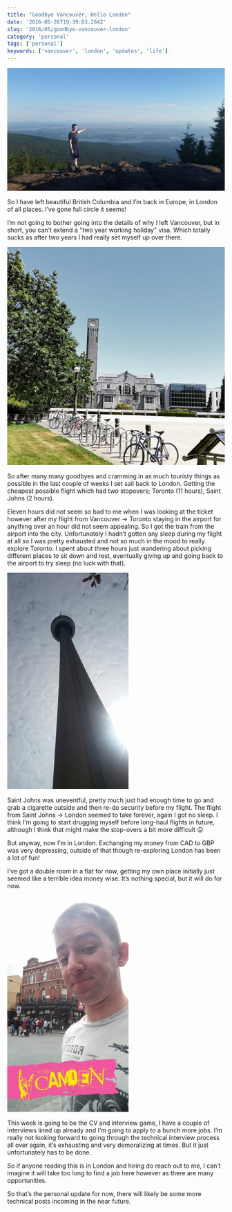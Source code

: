 ```yaml
---
title: "Goodbye Vancouver, Hello London"
date: '2016-05-26T19:39:03.284Z'
slug: '2016/05/goodbye-vancouver-london'
category: 'personal'
tags: ['personal']
keywords: ['vancouver', 'london', 'updates', 'life']
---
```

![vancouver.jpg](images/vancouver.jpg)

So I have left beautiful British Columbia and I’m back in Europe, in London of all places. I’ve gone full circle it seems!

I’m not going to bother going into the details of why I left Vancouver, but in short, you can’t extend a "two year working holiday" visa. Which totally sucks as after two years I had really set myself up over there.

![ubc.jpg](images/ubc.jpg)

So after many many goodbyes and cramming in as much touristy things as possible in the last couple of weeks I set sail back to London. Getting the cheapest possible flight which had two stopovers; Toronto (11 hours), Saint Johns (2 hours).

Eleven hours did not seem so bad to me when I was looking at the ticket however after my flight from Vancouver -> Toronto staying in the airport for anything over an hour did not seem appealing. So I got the train from the airport into the city. Unfortunately I hadn’t gotten any sleep during my flight at all so I was pretty exhausted and not so much in the mood to really explore Toronto. I spent about three hours just wandering about picking different places to sit down and rest, eventually giving up and going back to the airport to try sleep (no luck with that).

![toronto.jpg](images/toronto.jpg)

Saint Johns was uneventful, pretty much just had enough time to go and grab a cigarette outside and then re-do security before my flight. The flight from Saint Johns -> London seemed to take forever, again I got no sleep. I think I’m going to start drugging myself before long-haul flights in future, although I think that might make the stop-overs a bit more difficult 😛

But anyway, now I’m in London. Exchanging my money from CAD to GBP was very depressing, outside of that though re-exploring London has been a lot of fun!


I’ve got a double room in a flat for now, getting my own place initially just seemed like a terrible idea money wise. It’s nothing special, but it will do for now.

![camden.jpg](images/camden.jpg)

This week is going to be the CV and interview game, I have a couple of interviews lined up already and I’m going to apply to a bunch more jobs. I’m really not looking forward to going through the technical interview process all over again, it’s exhausting and very demoralizing at times. But it just unfortunately has to be done.

So if anyone reading this is in London and hiring do reach out to me, I can’t imagine it will take too long to find a job here however as there are many opportunities.

So that’s the personal update for now, there will likely be some more technical posts incoming in the near future.